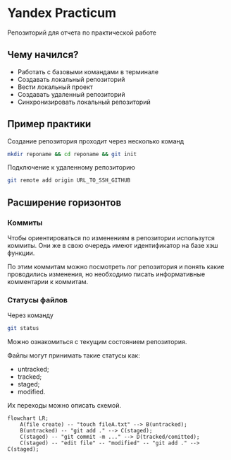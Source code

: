 # Yandex Practicum

Репозиторий для отчета по практической работе

## Чему начился?

- Работать с базовыми командами в терминале
- Создавать локальный репозиторий
- Вести локальный проект
- Создавать удаленный репозиторий
- Синхронизировать локальный репозиторий

## Пример практики

Создание репозитория проходит через несколько команд  

```bash
mkdir reponame && cd reponame && git init
```

Подключение к удаленному репозиторию  

```bash
git remote add origin URL_TO_SSH_GITHUB
```


## Расширение горизонтов

### Коммиты

Чтобы ориентироваться по изменениям в репозитории использутся коммиты. Они же в свою очередь имеют идентификатор на базе хэш функции.

По этим коммитам можно посмотреть лог репозитория и понять какие проводились изменения, но необходимо писать информативные комментарии к коммитам.

### Статусы файлов

Через команду 

```bash
git status
```

Можно ознакомиться с текущим состоянием репозитория.

Файлы могут принимать такие статусы как:

- untracked;
- tracked;
- staged;
- modified.

Их переходы можно описать схемой.

```mermaid
flowchart LR;
    A(file create) -- "touch fileA.txt" --> B(untracked);
    B(untracked) -- "git add ." --> C(staged);
    C(staged) -- "git commit -m ..." --> D(tracked/comitted);
    C(staged) -- "edit file" -- "modified" -- "git add ." --> C(staged);
```

